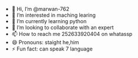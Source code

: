 - 👋 Hi, I’m @marwan-762
- 👀 I’m interested in maching learing
- 🌱 I’m currently learning python
- 💞️ I’m looking to collaborate with an expert
- 📫 How to reach me 252633920404 on whatassp
- 😄 Pronouns: staight he,him
- ⚡ Fun fact: can speak 7 language

<!---
marwan-762/marwan-762 is a ✨ special ✨ repository because its `README.md` (this file) appears on your GitHub profile.
You can click the Preview link to take a look at your changes.
--->
